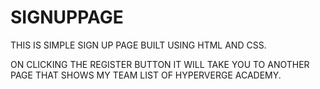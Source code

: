 # SIGNUPPAGE
THIS IS SIMPLE SIGN UP PAGE BUILT USING HTML AND CSS. 

ON CLICKING THE REGISTER BUTTON IT WILL TAKE YOU TO ANOTHER PAGE THAT SHOWS MY TEAM LIST OF HYPERVERGE ACADEMY.
